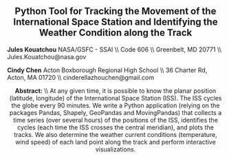 
<h2 align="center">Python Tool for Tracking the Movement of the International Space Station and Identifying the Weather Condition along the Track</h2>

<p>
<b>Jules Kouatchou</b>
NASA/GSFC - SSAI \\
Code 606 \\
Greenbelt, MD 20771 \\
Jules.Kouatchou@nasa.gov
</p>

<p>
<b>Cindy Chen</b>
Acton Boxborough Regional High School \\
36 Charter Rd, Acton, MA 01720 \\
cinderellazhouchen@gmail.com 
</p>

<p align="center">
<b>Abstract:</b> \\
At any given time, it is possible to know the planar position 
(latitude, longitude) of the International Space Station (ISS). 
The ISS cycles the globe every 90 minutes. 
We write a Python application 
(relying on the packages Pandas, Shapely, GeoPandas and MovingPandas) 
that collects a time series (over several hours) of the positions of the ISS, 
identifies the cycles (each time the ISS crosses the central meridian), 
and plots the tracks. 
We also determine the weather current conditions (temperature, wind speed) 
of each land point along the track and perform interactive visualizations.
</p>

